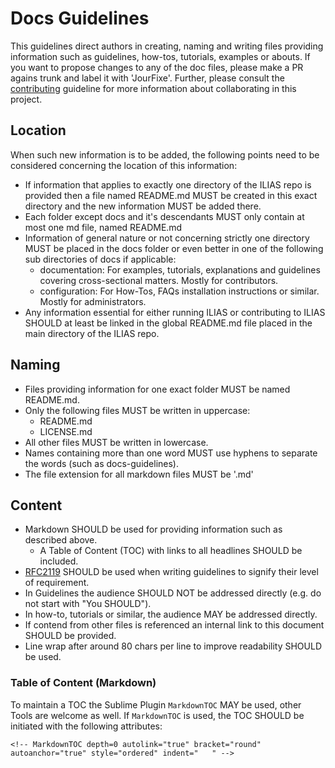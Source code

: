 # Docs Guidelines

This guidelines direct authors in creating, naming and writing files providing
information such as guidelines, how-tos, tutorials, examples or abouts. If you
want to propose changes to any of the doc files, please make a PR agains trunk 
and label it with 'JourFixe'. Further, please consult the 
[contributing](contributing.md) guideline for more information about 
collaborating in this project.

## Location
When such new information is to be added, the following points need to be considered
concerning the location of this information:

* If information that applies to exactly one directory of the ILIAS
repo is provided then a file named README.md MUST be created in this exact directory and
the new information MUST be added there.
* Each folder except docs and it's descendants MUST only contain at most one md file,
named README.md
* Information of general nature or not concerning strictly one directory MUST be placed
 in the docs folder or even better in one of the following sub directories of docs if
 applicable:
  * documentation: For examples, tutorials, explanations and guidelines covering
  cross-sectional matters. Mostly for contributors.
  * configuration: For How-Tos, FAQs installation instructions or similar. Mostly for
 administrators.
* Any information essential for either running ILIAS or contributing to ILIAS SHOULD at
 least be linked in the global README.md file placed in the main directory of the ILIAS
  repo.

## Naming
* Files providing information for one exact folder MUST be named README.md.
* Only the following files MUST be written in uppercase:
  * README.md
  * LICENSE.md
* All other files MUST be written in lowercase.
* Names containing more than one word MUST use hyphens to separate the words (such as
docs-guidelines).
* The file extension for all markdown files MUST be '.md'

## Content
* Markdown SHOULD be used for providing information such as described above.
  * A Table of Content (TOC) with links to all headlines SHOULD be included.
* [RFC2119](https://www.ietf.org/rfc/rfc2119.txt) SHOULD be used when writing
guidelines to signify their level of requirement.
* In Guidelines the audience SHOULD NOT be addressed directly (e.g. do not start with
"You SHOULD").
* In how-to, tutorials or similar, the audience MAY be addressed directly.
* If contend from other files is referenced an internal link to this document SHOULD be provided.
* Line wrap after around 80 chars per line to improve readability SHOULD be used.

### Table of Content (Markdown)

To maintain a TOC the Sublime Plugin `MarkdownTOC` MAY be used, other Tools are welcome as well. If `MarkdownTOC` is used, the TOC SHOULD be initiated with the following attributes:

```
<!-- MarkdownTOC depth=0 autolink="true" bracket="round" autoanchor="true" style="ordered" indent="   " -->
```

